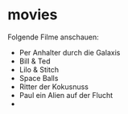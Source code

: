 # movies

Folgende Filme anschauen:
* Per Anhalter durch die Galaxis
* Bill & Ted
* Lilo & Stitch
* Space Balls
* Ritter der Kokusnuss
* Paul ein Alien auf der Flucht
* 

